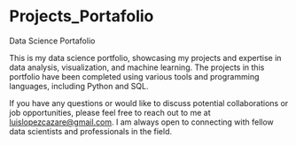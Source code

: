 # Projects_Portafolio
Data Science Portafolio 


This is my data science portfolio, showcasing my projects and expertise in data analysis, visualization, and machine learning. The projects in this portfolio have been completed using various tools and programming languages, including Python and SQL.

If you have any questions or would like to discuss potential collaborations or job opportunities, please feel free to reach out to me at luislopezcazare@gmail.com. I am always open to connecting with fellow data scientists and professionals in the field.
